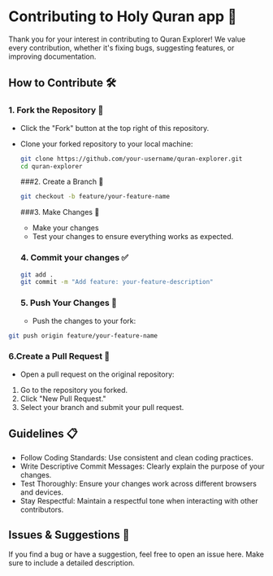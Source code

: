 
# Contributing to Holy Quran app 🙌

Thank you for your interest in contributing to Quran Explorer! We value every contribution, whether it's fixing bugs, suggesting features, or improving documentation.

## How to Contribute 🛠️

### 1. Fork the Repository 🍴
- Click the "Fork" button at the top right of this repository.
- Clone your forked repository to your local machine:
  ```bash
  git clone https://github.com/your-username/quran-explorer.git
  cd quran-explorer
  ```
  ###2. Create a Branch 🌿
  ```bash
  git checkout -b feature/your-feature-name
  ```
  ###3. Make Changes 📝
  - Make your changes
  - Test your changes to ensure everything works as expected.
 
  ### 4. Commit your changes ✅
  ```bash
  git add .
  git commit -m "Add feature: your-feature-description"
  ```
  ### 5. Push Your Changes 🚀
  - Push the changes to your fork:
 ```bash
 git push origin feature/your-feature-name
 ```

### 6.Create a Pull Request 🔀
- Open a pull request on the original repository:
1. Go to the repository you forked.
2. Click "New Pull Request."
3. Select your branch and submit your pull request.

## Guidelines 📋
- Follow Coding Standards: Use consistent and clean coding practices.
- Write Descriptive Commit Messages: Clearly explain the purpose of your changes.
- Test Thoroughly: Ensure your changes work across different browsers and devices.
- Stay Respectful: Maintain a respectful tone when interacting with other contributors.

## Issues & Suggestions 🐛
If you find a bug or have a suggestion, feel free to open an issue here. Make sure to include a detailed description.


